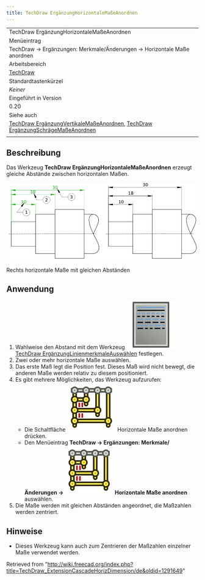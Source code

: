 ```yaml
---
title: TechDraw ErgänzungHorizontaleMaßeAnordnen
---
```


|                                                                                                                                                                                                                                                                          |
| ------------------------------------------------------------------------------------------------------------------------------------------------------------------------------------------------------------------------------------------------------------------------ |
| TechDraw ErgänzungHorizontaleMaßeAnordnen                                                                                                                                                                                                                                |
| Menüeintrag                                                                                                                                                                                                                                                              |
| TechDraw → Ergänzungen: Merkmale/Änderungen → Horizontale Maße anordnen                                                                                                                                                                                                  |
| Arbeitsbereich                                                                                                                                                                                                                                                           |
| [TechDraw](/TechDraw_Workbench/de "TechDraw Workbench/de")                                                                                                                                                                                                               |
| Standardtastenkürzel                                                                                                                                                                                                                                                     |
| _Keiner_                                                                                                                                                                                                                                                                 |
| Eingeführt in Version                                                                                                                                                                                                                                                    |
| 0.20                                                                                                                                                                                                                                                                     |
| Siehe auch                                                                                                                                                                                                                                                               |
| [TechDraw ErgänzungVertikaleMaßeAnordnen](/TechDraw_ExtensionCascadeVertDimension/de "TechDraw ExtensionCascadeVertDimension/de"), [TechDraw ErgänzungSchrägeMaßeAnordnen](/TechDraw_ExtensionCascadeObliqueDimension/de "TechDraw ExtensionCascadeObliqueDimension/de") |
|                                                                                                                                                                                                                                                                          |

## Beschreibung

Das Werkzeug **TechDraw ErgänzungHorizontaleMaßeAnordnen** erzeugt gleiche Abstände zwischen horizontalen Maßen.

![](/src/assets/images/TechDraw_ExtensionCascadeHorizDimensionExample.png)

Rechts horizontale Maße mit gleichen Abständen

## Anwendung

1. Wahlweise den Abstand mit dem Werkzeug ![](/src/assets/images/TechDraw_ExtensionSelectLineAttributes.svg) [TechDraw ErgänzungLinienmerkmaleAuswählen](/TechDraw_ExtensionSelectLineAttributes/de "TechDraw ExtensionSelectLineAttributes/de") festlegen.
2. Zwei oder mehr horizontale Maße auswählen.
3. Das erste Maß legt die Position fest. Dieses Maß wird nicht bewegt, die anderen Maße werden relativ zu diesem positioniert.
4. Es gibt mehrere Möglichkeiten, das Werkzeug aufzurufen:
   - Die Schaltfläche ![](/src/assets/images/TechDraw_ExtensionCascadeHorizDimension.svg) Horizontale Maße anordnen drücken.
   - Den Menüeintrag **TechDraw → Ergänzungen: Merkmale/Änderungen → ![](/src/assets/images/TechDraw_ExtensionCascadeHorizDimension.svg) Horizontale Maße anordnen** auswählen.
5. Die Maße werden mit gleichen Abständen angeordnet, die Maßzahlen werden zentriert.

## Hinweise

- Dieses Werkzeug kann auch zum Zentrieren der Maßzahlen einzelner Maße verwendet werden.

Retrieved from "<http://wiki.freecad.org/index.php?title=TechDraw_ExtensionCascadeHorizDimension/de&oldid=1291649>"

